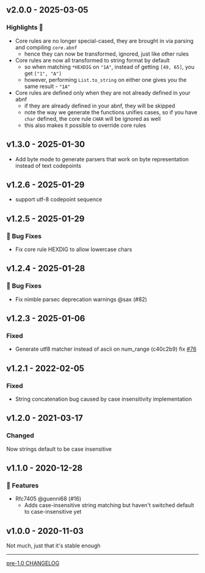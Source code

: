 ## v2.0.0 - 2025-03-05

### Highlights 🎉

- Core rules are no longer special-cased, they are brought in via parsing and compiling `core.abnf`
  - hence they can now be transformed, ignored, just like other rules
- Core rules are now all transformed to string format by default
  - so when matching `*HEXDIG` on `"1A"`, instead of getting `[49, 65]`, you get `["1", "A"]`
  - however, performing `List.to_string` on either one gives you the same result - `"1A"`
- Core rules are defined only when they are not already defined in your abnf
  - if they are already defined in your abnf, they will be skipped
  - note the way we generate the functions unifies cases, so if you have `char` defined,
    the core rule `CHAR` will be ignored as well
  - this also makes it possible to override core rules

## v1.3.0 - 2025-01-30

- Add byte mode to generate parsers that work on byte representation instead of text codepoints

## v1.2.6 - 2025-01-29

- support utf-8 codepoint sequence

## v1.2.5 - 2025-01-29

### 🐛 Bug Fixes

- Fix core rule HEXDIG to allow lowercase chars

## v1.2.4 - 2025-01-28

### 🐛 Bug Fixes

- Fix nimble parsec deprecation warnings @sax (#82)

## v1.2.3 - 2025-01-06

### Fixed

- Generate utf8 matcher instead of ascii on num_range (c40c2b9) fix [#76](https://github.com/princemaple/abnf_parsec/issues/76)

## v1.2.1 - 2022-02-05

### Fixed

- String concatenation bug caused by case insensitivity implementation

## v1.2.0 - 2021-03-17

### Changed

Now strings default to be case insensitive

## v1.1.0 - 2020-12-28

### 🚀 Features

- Rfc7405 @guenni68 (#16)
  - Adds case-insensitive string matching but haven't switched default to case-insensitive yet

## v1.0.0 - 2020-11-03

Not much, just that it's stable enough

--------------------
[pre-1.0 CHANGELOG](https://github.com/princemaple/abnf_parsec/blob/v1.0.0/CHANGELOG.md)
